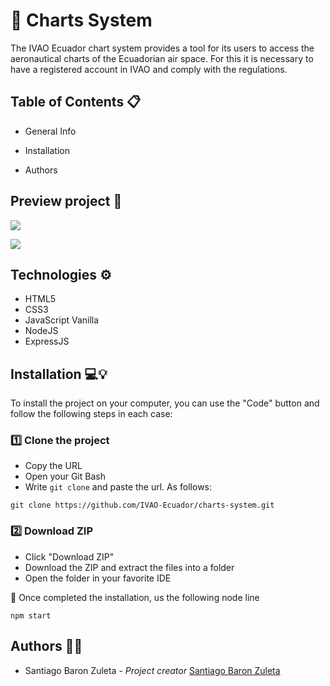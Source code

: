 # 📑 Charts System

The IVAO Ecuador chart system provides a tool for its users to access the aeronautical charts of the Ecuadorian air space. For this it is necessary to have a registered account in IVAO and comply with the regulations.

## Table of Contents 📋

- General Info

- Installation

- Authors


## Preview project 📸
![](https://i.imgur.com/okryZCU.jpg)

![](https://i.imgur.com/nX6aAHf.jpg)

## Technologies ⚙️

- HTML5
- CSS3
- JavaScript Vanilla
- NodeJS
- ExpressJS


## Installation 💻💡

To install the project on your computer, you can use the "Code" button and follow the following steps in each case:

### 1️⃣ Clone the project

- Copy the URL
- Open your Git Bash
- Write ``` git clone ``` and paste the url. As follows:

``` 
git clone https://github.com/IVAO-Ecuador/charts-system.git
```

### 2️⃣ Download ZIP

- Click "Download ZIP"
- Download the ZIP and extract the files into a folder
- Open the folder in your favorite IDE

📢 Once completed the installation, us the following node line

``` 
npm start
```

## Authors 🦸‍♀️

- Santiago Baron Zuleta - *Project creator* [Santiago Baron Zuleta](https://github.com/santiagobaronz)
